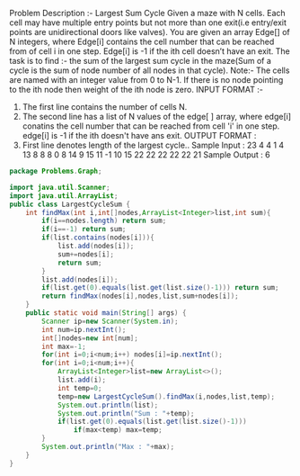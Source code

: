Problem Description :- Largest Sum Cycle
Given a maze with N cells. Each cell may have multiple entry points but not more than one
exit(i.e entry/exit points are unidirectional doors like valves).
You are given an array Edge[] of N integers, where Edge[i] contains the cell number that can be
reached from of cell i in one step. Edge[i] is -1 if the ith cell doesn’t have an exit.
The task is to find :- the sum of the largest sum cycle in the maze(Sum of a cycle is the sum of node
number of all nodes in that cycle).
Note:- The cells are named with an integer value from 0 to N-1. If there is no node pointing to the ith
node then weight of the ith node is zero.
INPUT FORMAT :-
1. The first line contains the number of cells N.
2. The second line has a list of N values of the edge[ ] array, where edge[i] conatins the cell
number that can be reached from cell 'i' in one step. edge[i] is -1 if the ith doesn't have ans
exit.
OUTPUT FORMAT :
1. First line denotes length of the largest cycle..
Sample Input :
23
4 4 1 4 13 8 8 8 0 8 14 9 15 11 -1 10 15 22 22 22 22 22 21
Sample Output :
6
``` java
package Problems.Graph;

import java.util.Scanner;
import java.util.ArrayList;
public class LargestCycleSum {
    int findMax(int i,int[]nodes,ArrayList<Integer>list,int sum){
        if(i==nodes.length) return sum;
        if(i==-1) return sum;
        if(list.contains(nodes[i])){
            list.add(nodes[i]);
            sum+=nodes[i];
            return sum;
        }
        list.add(nodes[i]);
        if(list.get(0).equals(list.get(list.size()-1))) return sum;
        return findMax(nodes[i],nodes,list,sum+nodes[i]);
    }
    public static void main(String[] args) {
        Scanner ip=new Scanner(System.in);
        int num=ip.nextInt();
        int[]nodes=new int[num];
        int max=-1;
        for(int i=0;i<num;i++) nodes[i]=ip.nextInt();
        for(int i=0;i<num;i++){
            ArrayList<Integer>list=new ArrayList<>();
            list.add(i);
            int temp=0;
            temp=new LargestCycleSum().findMax(i,nodes,list,temp);
            System.out.println(list);
            System.out.println("Sum : "+temp);
            if(list.get(0).equals(list.get(list.size()-1)))
                if(max<temp) max=temp;
        }
        System.out.println("Max : "+max);
    }
}
```
